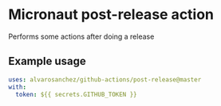 # Micronaut post-release action

Performs some actions after doing a release

## Example usage

```yaml
uses: alvarosanchez/github-actions/post-release@master
with:
  token: ${{ secrets.GITHUB_TOKEN }}
```
